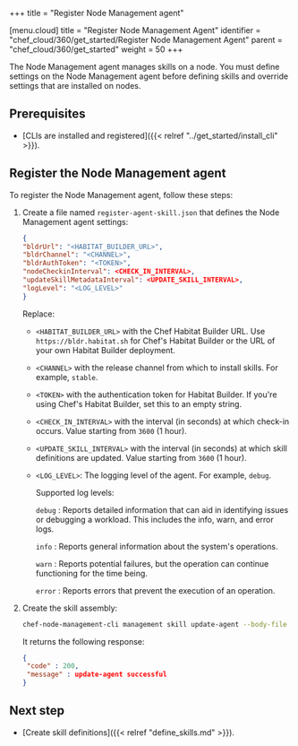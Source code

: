 +++
title = "Register Node Management agent"

[menu.cloud]
title = "Register Node Management Agent"
identifier = "chef_cloud/360/get_started/Register Node Management Agent"
parent = "chef_cloud/360/get_started"
weight = 50
+++

The Node Management agent manages skills on a node.
You must define settings on the Node Management agent before defining skills and override settings that are installed on nodes.

## Prerequisites

- [CLIs are installed and registered]({{< relref "../get_started/install_cli" >}}).

## Register the Node Management agent

To register the Node Management agent, follow these steps:

1. Create a file named `register-agent-skill.json` that defines the Node Management agent settings:

    ```json
    {
    "bldrUrl": "<HABITAT_BUILDER_URL>",
    "bldrChannel": "<CHANNEL>",
    "bldrAuthToken": "<TOKEN>",
    "nodeCheckinInterval": <CHECK_IN_INTERVAL>,
    "updateSkillMetadataInterval": <UPDATE_SKILL_INTERVAL>,
    "logLevel": "<LOG_LEVEL>"
    }
    ```

    Replace:

    - `<HABITAT_BUILDER_URL>` with the Chef Habitat Builder URL. Use `https://bldr.habitat.sh` for Chef's Habitat Builder or the URL of your own Habitat Builder deployment.
    - `<CHANNEL>` with the release channel from which to install skills. For example, `stable`.
    - `<TOKEN>` with the authentication token for Habitat Builder. If you're using Chef's Habitat Builder, set this to an empty string.
    - `<CHECK_IN_INTERVAL>` with the interval (in seconds) at which check-in occurs. Value starting from `3600` (1 hour).
    - `<UPDATE_SKILL_INTERVAL>` with the interval (in seconds) at which skill definitions are updated. Value starting from `3600` (1 hour).
    - `<LOG_LEVEL>`: The logging level of the agent. For example, `debug`.

      Supported log levels:

      `debug`
      : Reports detailed information that can aid in identifying issues or debugging a workload. This includes the info, warn, and error logs.

      `info`
      : Reports general information about the system's operations.

      `warn`
      : Reports potential failures, but the operation can continue functioning for the time being.

      `error`
      : Reports errors that prevent the execution of an operation.

1. Create the skill assembly:

    ```sh
    chef-node-management-cli management skill update-agent --body-file register-agent-skill.json
    ```

    It returns the following response:

    ```json
    {
     "code" : 200,
     "message" : update-agent successful
    }
    ```

## Next step

- [Create skill definitions]({{< relref "define_skills.md" >}}).
